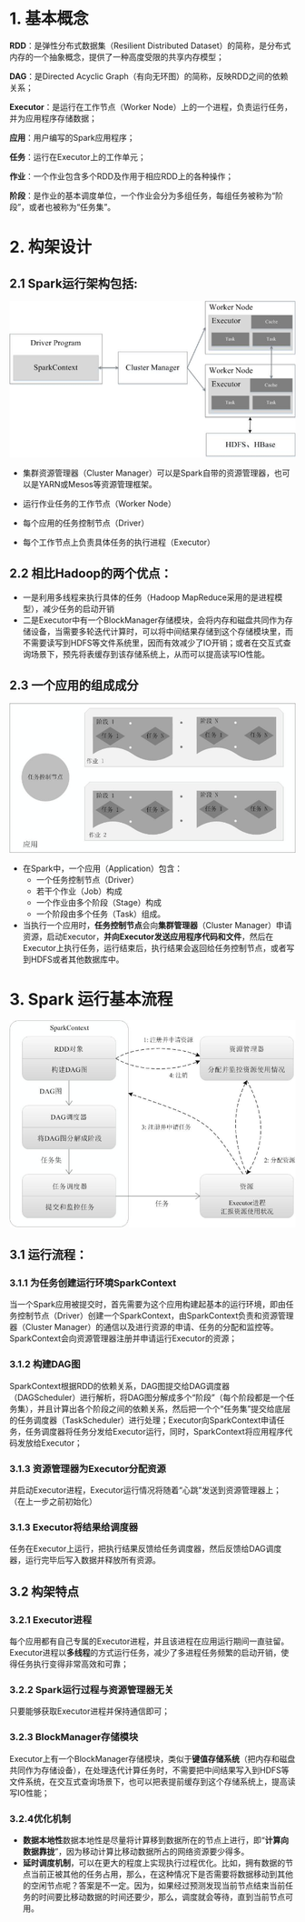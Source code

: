 # 1. 基本概念

**RDD**：是弹性分布式数据集（Resilient Distributed Dataset）的简称，是分布式内存的一个抽象概念，提供了一种高度受限的共享内存模型；

**DAG**：是Directed Acyclic Graph（有向无环图）的简称，反映RDD之间的依赖关系；

**Executor**：是运行在工作节点（Worker Node）上的一个进程，负责运行任务，并为应用程序存储数据；

**应用**：用户编写的Spark应用程序；

**任务**：运行在Executor上的工作单元；

**作业**：一个作业包含多个RDD及作用于相应RDD上的各种操作；

**阶段**：是作业的基本调度单位，一个作业会分为多组任务，每组任务被称为“阶段”，或者也被称为“任务集”。

# 2. 构架设计

## 2.1  Spark运行架构包括:

![图9-5-Spark运行架构](img/图9-5-Spark运行架构.jpg)

* 集群资源管理器（Cluster Manager）可以是Spark自带的资源管理器，也可以是YARN或Mesos等资源管理框架。

* 运行作业任务的工作节点（Worker Node）

* 每个应用的任务控制节点（Driver）

* 每个工作节点上负责具体任务的执行进程（Executor）

  

## 2.2 相比Hadoop的两个优点：

* 一是利用多线程来执行具体的任务（Hadoop MapReduce采用的是进程模型），减少任务的启动开销
* 二是Executor中有一个BlockManager存储模块，会将内存和磁盘共同作为存储设备，当需要多轮迭代计算时，可以将中间结果存储到这个存储模块里，而不需要读写到HDFS等文件系统里，因而有效减少了IO开销；或者在交互式查询场景下，预先将表缓存到该存储系统上，从而可以提高读写IO性能。

## 2.3 一个应用的组成成分

![img](img/图9-6-Spark中各种概念之间的相互关系.jpg)

* 在Spark中，一个应用（Application）包含：
  * 一个任务控制节点（Driver）
  * 若干个作业（Job）构成
  * 一个作业由多个阶段（Stage）构成
  * 一个阶段由多个任务（Task）组成。
* 当执行一个应用时，**任务控制节点**会向**集群管理器**（Cluster Manager）申请资源，启动Executor，**并向Executor发送应用程序代码和文件**，然后在Executor上执行任务，运行结束后，执行结果会返回给任务控制节点，或者写到HDFS或者其他数据库中。

# 3. Spark 运行基本流程

![图9-7-Spark运行基本流程图](img/图9-7-Spark运行基本流程图.jpg)

## 3.1 运行流程： 

### 3.1.1 为任务创建运行环境SparkContext

当一个Spark应用被提交时，首先需要为这个应用构建起基本的运行环境，即由任务控制节点（Driver）创建一个SparkContext，由SparkContext负责和资源管理器（Cluster Manager）的通信以及进行资源的申请、任务的分配和监控等。SparkContext会向资源管理器注册并申请运行Executor的资源； 

### 3.1.2 构建DAG图 

SparkContext根据RDD的依赖关系，DAG图提交给DAG调度器（DAGScheduler）进行解析，将DAG图分解成多个“阶段”（每个阶段都是一个任务集），并且计算出各个阶段之间的依赖关系，然后把一个个“任务集”提交给底层的任务调度器（TaskScheduler）进行处理；Executor向SparkContext申请任务，任务调度器将任务分发给Executor运行，同时，SparkContext将应用程序代码发放给Executor； 

### 3.1.3 资源管理器为Executor分配资源

并启动Executor进程，Executor运行情况将随着“心跳”发送到资源管理器上； （在上一步之前初始化）

### 3.1.3 Executor将结果给调度器 

任务在Executor上运行，把执行结果反馈给任务调度器，然后反馈给DAG调度器，运行完毕后写入数据并释放所有资源。

## 3.2 构架特点

### 3.2.1 Executor进程

每个应用都有自己专属的Executor进程，并且该进程在应用运行期间一直驻留。Executor进程以**多线程**的方式运行任务，减少了多进程任务频繁的启动开销，使得任务执行变得非常高效和可靠； 

### 3.2.2 Spark运行过程与资源管理器无关

只要能够获取Executor进程并保持通信即可；

### 3.2.3 BlockManager存储模块

Executor上有一个BlockManager存储模块，类似于**键值存储系统**（把内存和磁盘共同作为存储设备），在处理迭代计算任务时，不需要把中间结果写入到HDFS等文件系统，在交互式查询场景下，也可以把表提前缓存到这个存储系统上，提高读写IO性能；

### 3.2.4优化机制

* **数据本地性**数据本地性是尽量将计算移到数据所在的节点上进行，即“**计算向数据靠拢**”，因为移动计算比移动数据所占的网络资源要少得多。
* **延时调度机制**，可以在更大的程度上实现执行过程优化。比如，拥有数据的节点当前正被其他的任务占用，那么，在这种情况下是否需要将数据移动到其他的空闲节点呢？答案是不一定。因为，如果经过预测发现当前节点结束当前任务的时间要比移动数据的时间还要少，那么，调度就会等待，直到当前节点可用。